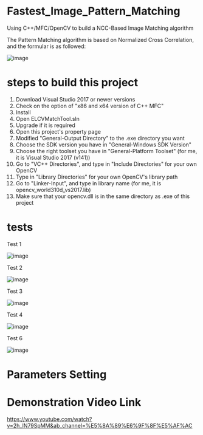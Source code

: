 # Fastest_Image_Pattern_Matching
Using C++/MFC/OpenCV to build a NCC-Based Image Matching algorithm

The Pattern Matching algorithm is based on Normalized Cross Correlation, and the formular is as followed:

![image](https://user-images.githubusercontent.com/104763587/167124708-e73ac583-dead-4628-8f4a-4fd6396c64f9.png)

# steps to build this project
1. Download Visual Studio 2017 or newer versions
2. Check on the option of "x86 and x64 version of C++ MFC"
3. Install
4. Open ELCVMatchTool.sln
5. Upgrade if it is required
6. Open this project's property page
7. Modified "General-Output Directory" to the .exe directory you want
8. Choose the SDK version you have in "General-Windows SDK Version"
9. Choose the right toolset you have in "General-Platform Toolset" (for me, it is Visual Studio 2017 (v141))
10.  Go to "VC++ Directories", and type in "Include Directories" for your own OpenCV 
11.  Type in "Library Directories" for your own OpenCV's library path
12.  Go to "Linker-Input", and type in library name (for me, it is opencv_world310d_vs2017.lib)
13.  Make sure that your opencv.dll is in the same directory as .exe of this project

# tests
Test 1

![image](https://github.com/DennisLiu1993/Fastest_Image_Pattern_Matching/blob/main/Result%20Images/Result1.jpg)

Test 2

![image](https://github.com/DennisLiu1993/Fastest_Image_Pattern_Matching/blob/main/Result%20Images/Result2.jpg)

Test 3

![image](https://github.com/DennisLiu1993/Fastest_Image_Pattern_Matching/blob/main/Result%20Images/Result3.jpg)

Test 4

![image](https://github.com/DennisLiu1993/Fastest_Image_Pattern_Matching/blob/main/Result%20Images/Result4.jpg)

Test 6

![image](https://github.com/DennisLiu1993/Fastest_Image_Pattern_Matching/blob/main/Result%20Images/Result6.jpg)

# Parameters Setting

# Demonstration Video Link
https://www.youtube.com/watch?v=2h_lN79SpMM&ab_channel=%E5%8A%89%E6%9F%8F%E5%AF%AC
